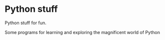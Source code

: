 # Python stuff

Python stuff for fun.

Some programs for learning and exploring the magnificent world of Python

